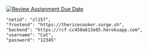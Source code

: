 [![Review Assignment Due Date](https://classroom.github.com/assets/deadline-readme-button-24ddc0f5d75046c5622901739e7c5dd533143b0c8e959d652212380cedb1ea36.svg)](https://classroom.github.com/a/hBSlV0KF)

    "netid": "zl157",
    "frontend": "https://thericecooker.surge.sh",
    "backend": "https://rcf-cc450a613e85.herokuapp.com",
    "username": "Cat",
    "password": "12345"
